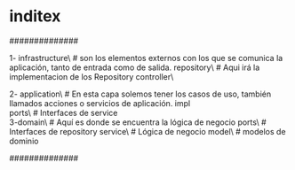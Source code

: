 # inditex

##############

1- infrastructure\      # son los elementos externos con los que se comunica la aplicación, tanto de entrada como de salida.
        repository\     # Aqui irá la implementacion de los Repository
        controller\  

2- application\         #  En esta capa solemos tener los casos de uso, también llamados acciones o servicios de aplicación.
        impl\
        ports\          # Interfaces de service\
3-domain\               #  Aquí es donde se encuentra la lógica de negocio
        ports\    # Interfaces de repository
        service\    # Lógica de negocio
        model\      # modelos de dominio

##############

